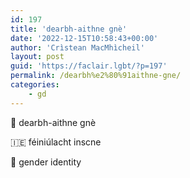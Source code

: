 ```yaml
---
id: 197
title: 'dearbh-aithne gnè'
date: '2022-12-15T10:58:43+00:00'
author: 'Crìstean MacMhìcheil'
layout: post
guid: 'https://faclair.lgbt/?p=197'
permalink: /dearbh%e2%80%91aithne-gne/
categories:
    - gd
---
```


&#x1f3f4;&#xe0067;&#xe0062;&#xe0073;&#xe0063;&#xe0074;&#xe007f; dearbh-aithne gnè

&#x1f1ee;&#x1f1ea; féiniúlacht inscne

&#x1f3f4;&#xe0067;&#xe0062;&#xe0065;&#xe006e;&#xe0067;&#xe007f; gender identity
